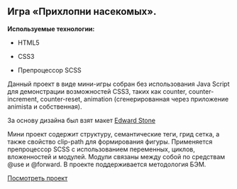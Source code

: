 ## Игра «Прихлопни насекомых».

**Используемые технологии:**

- HTML5

- CSS3

- Препроцессор SCSS


Данный проект в виде мини-игры собран без использования Java Script для демонстрации возможностей CSS3, таких как counter, counter-increment, counter-reset, animation (сгенерированная через приложение animista и собственная).

За основу дизайна был взят макет [Edward Stone](https://www.figma.com/community/file/988308216502916410)

Мини проект содержит структуру, семантические теги, грид сетка, а также свойство clip-path для формирования фигуры. Применяется препроцессор SCSS c использованием переменных, циклов, вложенностей и модулей. Модули связаны между собой по средствам @use и @forward. В проекте поддерживается методология БЭМ.

[Посмотреть проект](http://n92140rj.beget.tech/)
